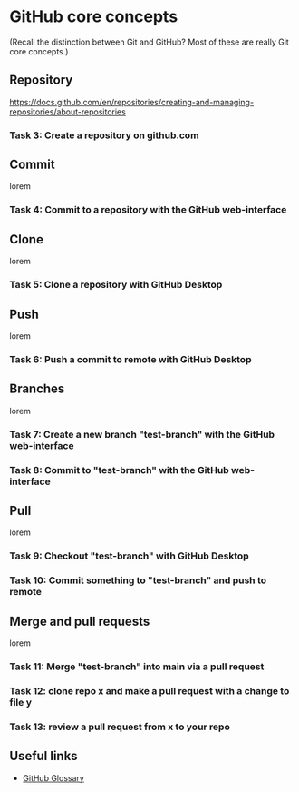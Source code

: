 # GitHub core concepts

(Recall the distinction between Git and GitHub? Most of these are really Git core concepts.)

## Repository

https://docs.github.com/en/repositories/creating-and-managing-repositories/about-repositories

### Task 3: Create a repository on github.com

## Commit

lorem

### Task 4: Commit to a repository with the GitHub web-interface

## Clone

lorem

### Task 5: Clone a repository with GitHub Desktop

## Push

lorem

### Task 6: Push a commit to remote with GitHub Desktop

## Branches

lorem

### Task 7: Create a new branch "test-branch" with the GitHub web-interface

### Task 8: Commit to "test-branch" with the GitHub web-interface

## Pull

lorem

### Task 9: Checkout "test-branch" with GitHub Desktop

### Task 10: Commit something to "test-branch" and push to remote

## Merge and pull requests

lorem

### Task 11: Merge "test-branch" into main via a pull request

### Task 12: clone repo x and make a pull request with a change to file y

### Task 13: review a pull request from x to your repo

## Useful links

- [GitHub Glossary](https://docs.github.com/en/get-started/learning-about-github/github-glossary#commit)
